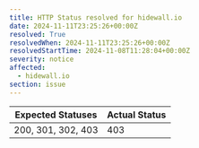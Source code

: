 ```yaml
---
title: HTTP Status resolved for hidewall.io
date: 2024-11-11T23:25:26+00:00Z
resolved: True
resolvedWhen: 2024-11-11T23:25:26+00:00Z
resolvedStartTime: 2024-11-08T11:28:04+00:00Z
severity: notice
affected:
  - hidewall.io
section: issue
---
```


| Expected Statuses | Actual Status  |
|-------------------|----------------|
| 200, 301, 302, 403 | 403 |
